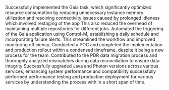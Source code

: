 Successfully implemented the Gaia task, which significantly optimized resource consumption by reducing unnecessary instance memory utilization and resolving connectivity issues caused by prolonged idleness which involved restaging of the app
This also reduced the overhead of maintaining multiple repositories for different jobs.
Automated the triggering of the Gaia application using Control-M, establishing a daily schedule and incorporating failure alerts. This streamlined the workflow and improved monitoring efficiency.
Conducted a POC and  completed the implementation and production rollout within a condensed timeframe, despite it being a new process for the team.
Contributed to the PDR data migration process and thoroughly analyzed mismatches during data reconciliation to ensure data integrity
Successfully upgraded Java and Photon versions across various services, enhancing system performance and compatibility
successfully performed performance testing and production deployment for various services by understanding the process with in a short span of time.
